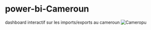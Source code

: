 # power-bi-Cameroun
dashboard interactif sur les imports/exports au cameroun
![Cameropu](https://github.com/user-attachments/assets/f76cab34-8a59-47b5-ab60-5b975ffc10bd)

